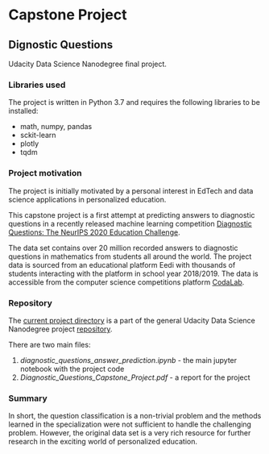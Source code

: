 
# Capstone Project
## Dignostic Questions
Udacity Data Science Nanodegree final project.

### Libraries used
The project is written in Python 3.7 and requires the following libraries to be installed:
- math, numpy, pandas
- sckit-learn
- plotly
- tqdm

### Project motivation
The project is initially motivated by a personal interest in EdTech and data science applications in personalized education.

This capstone project is a first attempt at predicting answers to diagnostic questions in a recently released machine learning competition [Diagnostic Questions: The NeurIPS 2020 Education Challenge](https://neurips.cc/Conferences/2020/CompetitionTrack).

The data set contains over 20 million recorded answers to diagnostic questions in mathematics from students all around the world. The project data is sourced from an educational platform Eedi with thousands of students interacting with the platform in school year 2018/2019. The data is accessible from the computer science competitions platform [CodaLab](https://competitions.codalab.org/competitions/25449#learn_the_details).

### Repository
The [current project directory](https://github.com/AudrisLocmelis/DSN/tree/master/diagnostic_questions_capstone) is a part of the general Udacity Data Science Nanodegree project [repository](https://github.com/AudrisLocmelis/DSN).

There are two main files:
1. *diagnostic_questions_answer_prediction.ipynb* - the main jupyter notebook with the project code
2. *Diagnostic_Questions_Capstone_Project.pdf* - a report for the project

### Summary
In short, the question classification is a non-trivial problem and the methods learned in the specialization were not sufficient to handle the challenging problem. However, the original data set is a very rich resource for further research in the exciting world of personalized education. 